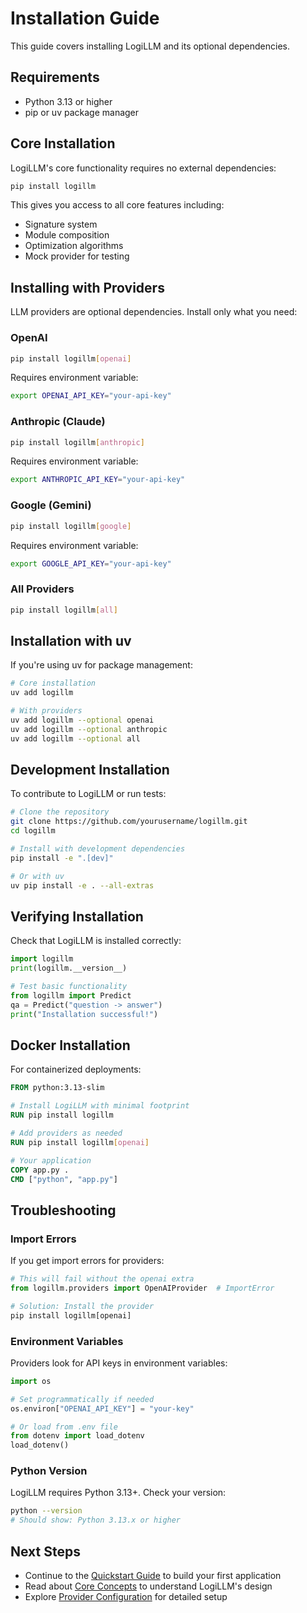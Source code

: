 # Installation Guide

This guide covers installing LogiLLM and its optional dependencies.

## Requirements

- Python 3.13 or higher
- pip or uv package manager

## Core Installation

LogiLLM's core functionality requires no external dependencies:

```bash
pip install logillm
```

This gives you access to all core features including:
- Signature system
- Module composition
- Optimization algorithms
- Mock provider for testing

## Installing with Providers

LLM providers are optional dependencies. Install only what you need:

### OpenAI

```bash
pip install logillm[openai]
```

Requires environment variable:
```bash
export OPENAI_API_KEY="your-api-key"
```

### Anthropic (Claude)

```bash
pip install logillm[anthropic]
```

Requires environment variable:
```bash
export ANTHROPIC_API_KEY="your-api-key"
```

### Google (Gemini)

```bash
pip install logillm[google]
```

Requires environment variable:
```bash
export GOOGLE_API_KEY="your-api-key"
```

### All Providers

```bash
pip install logillm[all]
```

## Installation with uv

If you're using uv for package management:

```bash
# Core installation
uv add logillm

# With providers
uv add logillm --optional openai
uv add logillm --optional anthropic
uv add logillm --optional all
```

## Development Installation

To contribute to LogiLLM or run tests:

```bash
# Clone the repository
git clone https://github.com/yourusername/logillm.git
cd logillm

# Install with development dependencies
pip install -e ".[dev]"

# Or with uv
uv pip install -e . --all-extras
```

## Verifying Installation

Check that LogiLLM is installed correctly:

```python
import logillm
print(logillm.__version__)

# Test basic functionality
from logillm import Predict
qa = Predict("question -> answer")
print("Installation successful!")
```

## Docker Installation

For containerized deployments:

```dockerfile
FROM python:3.13-slim

# Install LogiLLM with minimal footprint
RUN pip install logillm

# Add providers as needed
RUN pip install logillm[openai]

# Your application
COPY app.py .
CMD ["python", "app.py"]
```

## Troubleshooting

### Import Errors

If you get import errors for providers:

```python
# This will fail without the openai extra
from logillm.providers import OpenAIProvider  # ImportError

# Solution: Install the provider
pip install logillm[openai]
```

### Environment Variables

Providers look for API keys in environment variables:

```python
import os

# Set programmatically if needed
os.environ["OPENAI_API_KEY"] = "your-key"

# Or load from .env file
from dotenv import load_dotenv
load_dotenv()
```

### Python Version

LogiLLM requires Python 3.13+. Check your version:

```bash
python --version
# Should show: Python 3.13.x or higher
```

## Next Steps

- Continue to the [Quickstart Guide](quickstart.md) to build your first application
- Read about [Core Concepts](../core-concepts/philosophy.md) to understand LogiLLM's design
- Explore [Provider Configuration](../providers/openai.md) for detailed setup